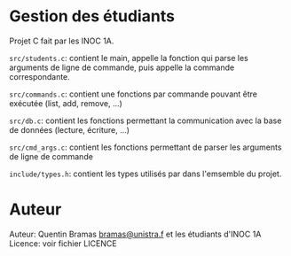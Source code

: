 # Gestion des étudiants

Projet C fait par les INOC 1A.

`src/students.c`: contient le main, appelle la fonction qui parse les arguments de ligne de commande, puis appelle la commande correspondante.

`src/commands.c`: contient une fonctions par commande pouvant être exécutée (list, add, remove, ...)

`src/db.c`: contient les fonctions permettant la communication avec la base de données (lecture, écriture, ...)

`src/cmd_args.c`: contient les fonctions permettant de parser les arguments de ligne de commande

`include/types.h`: contient les types utilisés par dans l'emsemble du projet.


# Auteur

Auteur: Quentin Bramas <bramas@unistra.f> et les étudiants d'INOC 1A
Licence: voir fichier LICENCE
